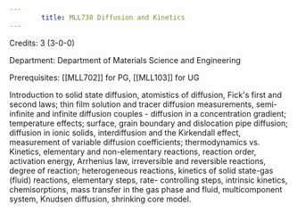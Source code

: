 ```yaml
---
        title: MLL730 Diffusion and Kinetics
---
```

Credits: 3 (3-0-0)

Department: Department of Materials Science and Engineering

Prerequisites: [[MLL702]] for PG, [[MLL103]] for UG

Introduction to solid state diffusion, atomistics of diffusion, Fick's first and second laws; thin film solution and tracer diffusion measurements, semi-infinite and infinite diffusion couples - diffusion in a concentration gradient; temperature effects; surface, grain boundary and dislocation pipe diffusion; diffusion in ionic solids, interdiffusion and the Kirkendall effect, measurement of variable diffusion coefficients; thermodynamics vs. Kinetics, elementary and non-elementary reactions, reaction order, activation energy, Arrhenius law, irreversible and reversible reactions, degree of reaction; heterogeneous reactions, kinetics of solid state-gas (fluid) reactions, elementary steps, rate- controlling steps, intrinsic kinetics, chemisorptions, mass transfer in the gas phase and fluid, multicomponent system, Knudsen diffusion, shrinking core model.